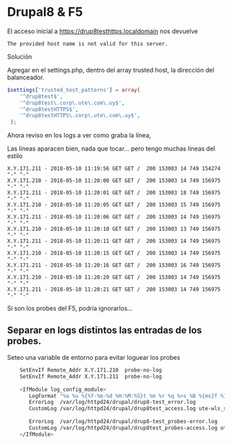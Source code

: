 # Drupal8 & F5

El acceso inicial a https://drup8testhttps.localdomain nos devuelve 

```The provided host name is not valid for this server.```

Solución

Agregar en el settings.php, dentro del array trusted host, la dirección del balanceador.

```php
$settings['trusted_host_patterns'] = array(
    '^drup8test$',
    '^drup8test\.corp\.ute\.com\.uy$',
    '^drup8testHTTPS$',
    '^drup8testHTTPS\.corp\.ute\.com\.uy$',
 );
```

Ahora reviso en los logs a ver como graba la línea, 

Las líneas aparacen bien, nada que tocar... pero tengo muchas líneas del estilo

```
X.Y.171.211 - 2018-05-10 11:19:56 GET GET /  200 153003 14 749 154274 "-" "-"
X.Y.171.210 - 2018-05-10 11:20:00 GET GET /  200 153003 14 749 156975 "-" "-"
X.Y.171.211 - 2018-05-10 11:20:01 GET GET /  200 153003 18 749 156975 "-" "-"
X.Y.171.210 - 2018-05-10 11:20:05 GET GET /  200 153003 15 749 156975 "-" "-"
X.Y.171.211 - 2018-05-10 11:20:06 GET GET /  200 153003 14 749 156975 "-" "-"
X.Y.171.210 - 2018-05-10 11:20:10 GET GET /  200 153003 13 749 156975 "-" "-"
X.Y.171.211 - 2018-05-10 11:20:11 GET GET /  200 153003 14 749 156975 "-" "-"
X.Y.171.210 - 2018-05-10 11:20:15 GET GET /  200 153003 14 749 156975 "-" "-"
X.Y.171.211 - 2018-05-10 11:20:16 GET GET /  200 153003 16 749 156975 "-" "-"
X.Y.171.210 - 2018-05-10 11:20:20 GET GET /  200 153003 14 749 156975 "-" "-"
X.Y.171.211 - 2018-05-10 11:20:21 GET GET /  200 153003 14 749 156975 "-" "-"
```

Si son los probes del F5, podría ignorarlos...

## Separar en logs distintos las entradas de los probes. 

Seteo una variable de entorno para evitar loguear los probes
```sh
    SetEnvIf Remote_Addr X.Y.171.210  probe-no-log
    SetEnvIf Remote_Addr X.Y.171.211  probe-no-log
    
    <IfModule log_config_module>
       LogFormat "%a %u %{%Y-%m-%d %H:%M:%S}t %m %r %q %>s %B %{ms}T %I %O \"%{Referer}i\" \"%{User-Agent}i\"" ute-wls_style
       ErrorLog  /var/log/httpd24/drupal/drup8-test_error.log
       CustomLog /var/log/httpd24/drupal/drup8test_access.log ute-wls_style  env=!probe-no-log
    
       ErrorLog  /var/log/httpd24/drupal/drup8-test_probes-error.log
       CustomLog /var/log/httpd24/drupal/drup8test_probes-access.log ute-wls_style  env=probe-no-log
    </IfModule>
```
